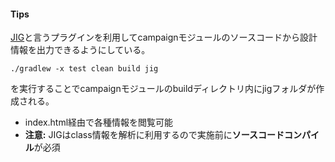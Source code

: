 #### Tips
[JIG](https://github.com/dddjava/jig)と言うプラグインを利用してcampaignモジュールのソースコードから設計情報を出力できるようにしている。
```
./gradlew -x test clean build jig
```
を実行することでcampaignモジュールのbuildディレクトリ内にjigフォルダが作成される。
- index.html経由で各種情報を閲覧可能
- **注意:** JIGはclass情報を解析に利用するので実施前に**ソースコードコンパイル**が必須
